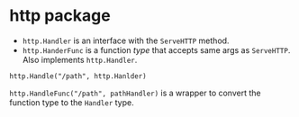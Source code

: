 # http package

- `http.Handler` is an interface with the `ServeHTTP` method.
- `http.HanderFunc` is a function *type* that accepts same args as `ServeHTTP`.
Also implements `http.Handler`.

`http.Handle("/path", http.Hanlder)`

`http.HandleFunc("/path", pathHandler)` is a wrapper to convert the function type to
the `Handler` type.